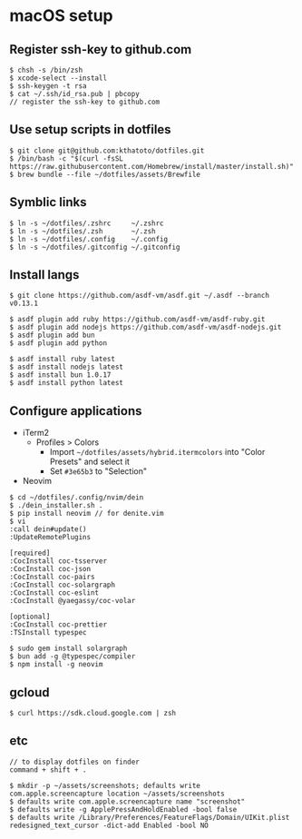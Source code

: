# macOS setup

## Register ssh-key to github.com

```
$ chsh -s /bin/zsh
$ xcode-select --install
$ ssh-keygen -t rsa
$ cat ~/.ssh/id_rsa.pub | pbcopy
// register the ssh-key to github.com
```

## Use setup scripts in dotfiles

```
$ git clone git@github.com:kthatoto/dotfiles.git
$ /bin/bash -c "$(curl -fsSL https://raw.githubusercontent.com/Homebrew/install/master/install.sh)"
$ brew bundle --file ~/dotfiles/assets/Brewfile
```

## Symblic links

```
$ ln -s ~/dotfiles/.zshrc     ~/.zshrc
$ ln -s ~/dotfiles/.zsh       ~/.zsh
$ ln -s ~/dotfiles/.config    ~/.config
$ ln -s ~/dotfiles/.gitconfig ~/.gitconfig
```

## Install langs

```
$ git clone https://github.com/asdf-vm/asdf.git ~/.asdf --branch v0.13.1

$ asdf plugin add ruby https://github.com/asdf-vm/asdf-ruby.git
$ asdf plugin add nodejs https://github.com/asdf-vm/asdf-nodejs.git
$ asdf plugin add bun
$ asdf plugin add python

$ asdf install ruby latest
$ asdf install nodejs latest
$ asdf install bun 1.0.17
$ asdf install python latest
```

## Configure applications

- iTerm2
  - Profiles > Colors
    - Import `~/dotfiles/assets/hybrid.itermcolors` into "Color Presets" and select it
    - Set `#3e65b3` to "Selection"
- Neovim

```
$ cd ~/dotfiles/.config/nvim/dein
$ ./dein_installer.sh .
$ pip install neovim // for denite.vim
$ vi
:call dein#update()
:UpdateRemotePlugins

[required]
:CocInstall coc-tsserver
:CocInstall coc-json
:CocInstall coc-pairs
:CocInstall coc-solargraph
:CocInstall coc-eslint
:CocInstall @yaegassy/coc-volar

[optional]
:CocInstall coc-prettier
:TSInstall typespec

$ sudo gem install solargraph
$ bun add -g @typespec/compiler
$ npm install -g neovim
```

## gcloud

```
$ curl https://sdk.cloud.google.com | zsh
```

## etc

```
// to display dotfiles on finder
command + shift + .

$ mkdir -p ~/assets/screenshots; defaults write com.apple.screencapture location ~/assets/screenshots
$ defaults write com.apple.screencapture name "screenshot"
$ defaults write -g ApplePressAndHoldEnabled -bool false
$ defaults write /Library/Preferences/FeatureFlags/Domain/UIKit.plist redesigned_text_cursor -dict-add Enabled -bool NO
```
